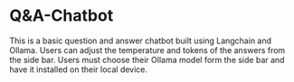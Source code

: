 # Q&A-Chatbot
This is a basic question and answer chatbot built using Langchain and Ollama. Users can adjust the temperature and tokens of the answers from the side bar. Users must choose their Ollama model form the side bar and have it installed on their local device.
